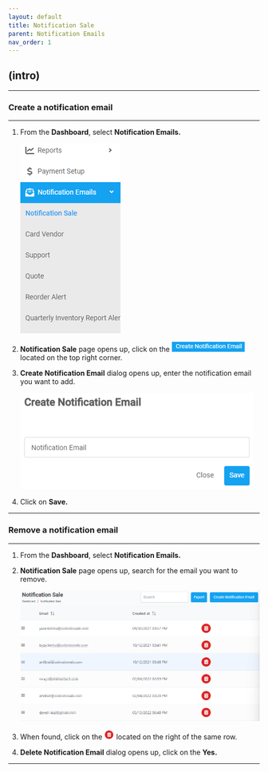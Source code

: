 ```yaml
---
layout: default
title: Notification Sale
parent: Notification Emails
nav_order: 1
---
```


## (intro)

---

### Create a notification email

---

1. From the **Dashboard**, select **Notification Emails.**

   ![notification_dashboard](../../images/notificationemails/notification_dashboard.png)

2. **Notification Sale** page opens up, click on the ![create_notification_email](../../images/buttons/createnotificationemail.png) located on the top right corner.
3. **Create Notification Email** dialog opens up, enter the notification email you want to add.

   ![create_notification_email](../../images/notificationemails/creatnotificationemail.png)

4. Click on **Save.**

---

### Remove a notification email

---

1. From the **Dashboard**, select **Notification Emails.**
2. **Notification Sale** page opens up, search for the email you want to remove.

   ![notification_sale_page](../../images/notificationemails/notification_email_page.png)

3. When found, click on the ![delete_button](../../images/buttons/delete_2.png) located on the right of the same row.

4. **Delete Notification Email** dialog opens up, click on the **Yes.**

---
